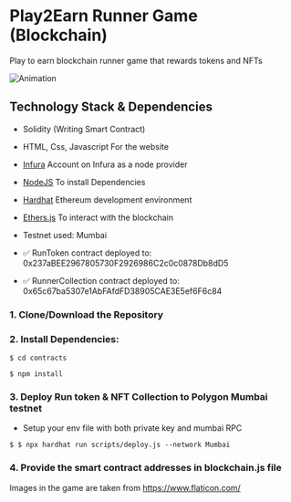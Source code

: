 # Play2Earn Runner Game (Blockchain)
Play to earn blockchain runner game that rewards tokens and NFTs

![Animation](https://user-images.githubusercontent.com/102038261/208918824-e3d4d8cc-3f73-4af9-91df-166bef67f049.gif)

## Technology Stack & Dependencies

- Solidity (Writing Smart Contract)
- HTML, Css, Javascript For the website
- [Infura](https://infura.io/) Account on Infura as a node provider
- [NodeJS](https://nodejs.org/en/) To install Dependencies
- [Hardhat](https://hardhat.org/) Ethereum development environment
- [Ethers.js](https://docs.ethers.io/v5/) To interact with the blockchain

- Testnet used: Mumbai
- ✅ RunToken contract deployed to: 0x237aBEE2967805730F2926986C2c0c0878Db8dD5
- ✅ RunnerCollection contract deployed to: 0x65c67ba5307e1AbFAfdFD38905CAE3E5ef6F6c84

### 1. Clone/Download the Repository

### 2. Install Dependencies:
```
$ cd contracts
```
```
$ npm install
```

### 3. Deploy Run token & NFT Collection to Polygon Mumbai testnet
- Setup your env file with both private key and mumbai RPC 
```
$ $ npx hardhat run scripts/deploy.js --network Mumbai
```

### 4. Provide the smart contract addresses in blockchain.js file

Images in the game are taken from https://www.flaticon.com/
